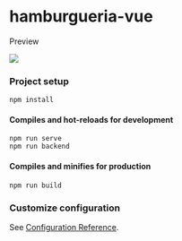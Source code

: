 # hamburgueria-vue

Preview

<img src="https://github.com/Alisson7Neres/hamburgueria-vue/blob/main/img/Peek%2021-02-2022%2011-26.gif" />

### Project setup
```
npm install
```

#### Compiles and hot-reloads for development
```
npm run serve
npm run backend
```

#### Compiles and minifies for production
```
npm run build
```

### Customize configuration
See [Configuration Reference](https://cli.vuejs.org/config/).
